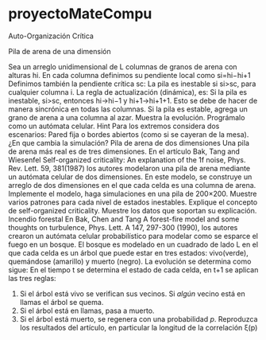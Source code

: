 # proyectoMateCompu
Auto-Organización Crítica


Pila de arena de una dimensión


Sea un arreglo unidimensional de L columnas de granos de arena con alturas hi. En cada columna definimos su pendiente local como
si=hi−hi+1
Definimos también la pendiente crítica sc: La pila es inestable si si>sc, para cualquier columna i.
La regla de actualización (dinámica), es: Si la pila es inestable, si>sc, entonces hi→hi−1 y hi+1→hi+1+1. Esto se debe de hacer de manera sincrónica en todas las columnas. Si la pila es estable, agrega un grano de arena a una columna al azar.
Muestra la evolución. Prográmalo como un autómata celular.
Hint Para los extremos considera dos escenarios: Pared fija o bordes abiertos (como si se cayeran de la mesa). ¿En que cambia la simulación?
Pila de arena de dos dimensiones
Una pila de arena más real es de tres dimensiones. En el artículo Bak, Tang and Wiesenfel Self-organized criticality: An explanation of the 1f noise, Phys. Rev. Lett. 59, 381(1987) los autores modelaron una pila de arena mediante un autómata celular de dos dimensiones.
En este modelo, se construye un arreglo de dos dimensiones en el que cada celda es una columna de arena.
Implemente el modelo, haga simulaciones en una pila de 200×200. Muestre varios patrones para cada nivel de estados inestables.
Explique el concepto de self-organized criticality. Muestre los datos que soportan su explicación.
Incendio forestal
En Bak, Chen and Tang A forest-fire model and some thoughts on turbulence,  Phys. Lett. A 147, 297-300 (1990), los autores crearon un autómata celular probabilístico para modelar como se esparce el fuego en un bosque. El bosque es modelado en un cuadrado de lado L en el que cada celda es un árbol que puede estar en tres estados: vivo(verde), quemándose (amarillo) y muerto (negro).
La evolución se determina como sigue:
En el tiempo t se determina el estado de cada celda, en t+1 se aplican las tres reglas:
  1. Si el árbol está vivo se verifican sus vecinos. Si _algún_ vecino está en llamas el árbol se quema.
  2. Si el árbol está en llamas, pasa a muerto.
  3. Si el árbol está muerto, se regenera con una probabilidad $p$.
Reproduzca los resultados del artículo, en particular la longitud de la correlación ξ(p)
